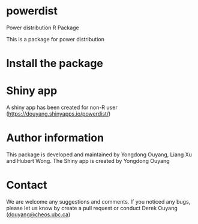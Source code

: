 # powerdist
Power distribution R Package


This is a package for power distribution 


# Install the package


# Shiny app

A shiny app has been created for non-R user (https://douyang.shinyapps.io/powerdist/)



# Author information
This package is developed and maintained by Yongdong Ouyang, Liang Xu and Hubert Wong.
The Shiny app is created by Yongdong Ouyang


# Contact
We are welcome any suggestions and comments. If you noticed any bugs, please let us know by create a pull request or conduct Derek Ouyang (douyang@cheos.ubc.ca)

